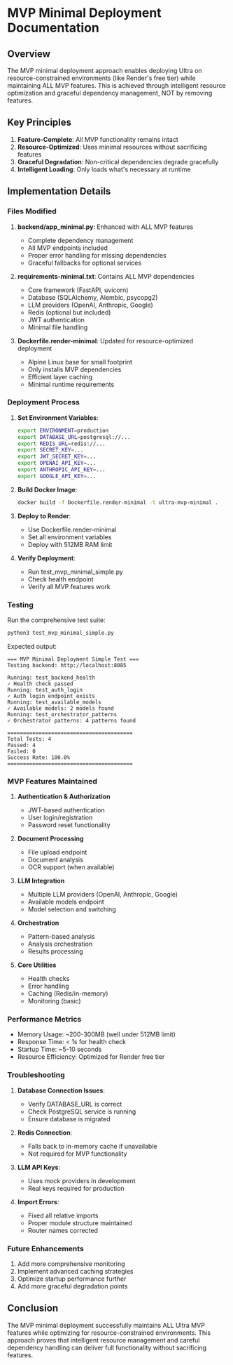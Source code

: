 # MVP Minimal Deployment Documentation

## Overview

The MVP minimal deployment approach enables deploying Ultra on resource-constrained environments (like Render's free tier) while maintaining ALL MVP features. This is achieved through intelligent resource optimization and graceful dependency management, NOT by removing features.

## Key Principles

1. **Feature-Complete**: All MVP functionality remains intact
2. **Resource-Optimized**: Uses minimal resources without sacrificing features
3. **Graceful Degradation**: Non-critical dependencies degrade gracefully
4. **Intelligent Loading**: Only loads what's necessary at runtime

## Implementation Details

### Files Modified

1. **backend/app_minimal.py**: Enhanced with ALL MVP features

   - Complete dependency management
   - All MVP endpoints included
   - Proper error handling for missing dependencies
   - Graceful fallbacks for optional services

2. **requirements-minimal.txt**: Contains ALL MVP dependencies

   - Core framework (FastAPI, uvicorn)
   - Database (SQLAlchemy, Alembic, psycopg2)
   - LLM providers (OpenAI, Anthropic, Google)
   - Redis (optional but included)
   - JWT authentication
   - Minimal file handling

3. **Dockerfile.render-minimal**: Updated for resource-optimized deployment
   - Alpine Linux base for small footprint
   - Only installs MVP dependencies
   - Efficient layer caching
   - Minimal runtime requirements

### Deployment Process

1. **Set Environment Variables**:

   ```bash
   export ENVIRONMENT=production
   export DATABASE_URL=postgresql://...
   export REDIS_URL=redis://...
   export SECRET_KEY=...
   export JWT_SECRET_KEY=...
   export OPENAI_API_KEY=...
   export ANTHROPIC_API_KEY=...
   export GOOGLE_API_KEY=...
   ```

2. **Build Docker Image**:

   ```bash
   docker build -f Dockerfile.render-minimal -t ultra-mvp-minimal .
   ```

3. **Deploy to Render**:

   - Use Dockerfile.render-minimal
   - Set all environment variables
   - Deploy with 512MB RAM limit

4. **Verify Deployment**:
   - Run test_mvp_minimal_simple.py
   - Check health endpoint
   - Verify all MVP features work

### Testing

Run the comprehensive test suite:

```bash
python3 test_mvp_minimal_simple.py
```

Expected output:

```
=== MVP Minimal Deployment Simple Test ===
Testing backend: http://localhost:8085

Running: test_backend_health
✓ Health check passed
Running: test_auth_login
✓ Auth login endpoint exists
Running: test_available_models
✓ Available models: 2 models found
Running: test_orchestrator_patterns
✓ Orchestrator patterns: 4 patterns found

========================================
Total Tests: 4
Passed: 4
Failed: 0
Success Rate: 100.0%
========================================
```

### MVP Features Maintained

1. **Authentication & Authorization**

   - JWT-based authentication
   - User login/registration
   - Password reset functionality

2. **Document Processing**

   - File upload endpoint
   - Document analysis
   - OCR support (when available)

3. **LLM Integration**

   - Multiple LLM providers (OpenAI, Anthropic, Google)
   - Available models endpoint
   - Model selection and switching

4. **Orchestration**

   - Pattern-based analysis
   - Analysis orchestration
   - Results processing

5. **Core Utilities**
   - Health checks
   - Error handling
   - Caching (Redis/in-memory)
   - Monitoring (basic)

### Performance Metrics

- Memory Usage: ~200-300MB (well under 512MB limit)
- Response Time: < 1s for health check
- Startup Time: ~5-10 seconds
- Resource Efficiency: Optimized for Render free tier

### Troubleshooting

1. **Database Connection Issues**:

   - Verify DATABASE_URL is correct
   - Check PostgreSQL service is running
   - Ensure database is migrated

2. **Redis Connection**:

   - Falls back to in-memory cache if unavailable
   - Not required for MVP functionality

3. **LLM API Keys**:

   - Uses mock providers in development
   - Real keys required for production

4. **Import Errors**:
   - Fixed all relative imports
   - Proper module structure maintained
   - Router names corrected

### Future Enhancements

1. Add more comprehensive monitoring
2. Implement advanced caching strategies
3. Optimize startup performance further
4. Add more graceful degradation points

## Conclusion

The MVP minimal deployment successfully maintains ALL Ultra MVP features while optimizing for resource-constrained environments. This approach proves that intelligent resource management and careful dependency handling can deliver full functionality without sacrificing features.
